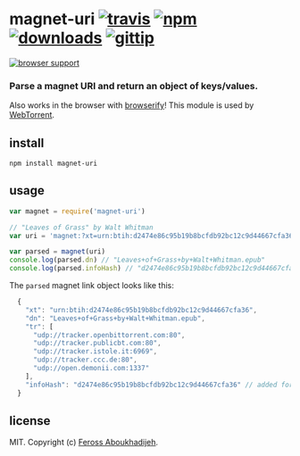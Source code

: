 # magnet-uri [![travis](https://img.shields.io/travis/feross/magnet-uri.svg)](https://travis-ci.org/feross/magnet-uri) [![npm](https://img.shields.io/npm/v/magnet-uri.svg)](https://npmjs.org/package/magnet-uri) [![downloads](https://img.shields.io/npm/dm/magnet-uri.svg)](https://npmjs.org/package/magnet-uri) [![gittip](https://img.shields.io/gittip/feross.svg)](https://www.gittip.com/feross/)

[![browser support](https://ci.testling.com/feross/magnet-uri.png)](https://ci.testling.com/feross/magnet-uri)

### Parse a magnet URI and return an object of keys/values.

Also works in the browser with [browserify](http://browserify.org/)! This module is used by [WebTorrent](http://webtorrent.io).

## install

```
npm install magnet-uri
```

## usage

```js
var magnet = require('magnet-uri')

// "Leaves of Grass" by Walt Whitman
var uri = 'magnet:?xt=urn:btih:d2474e86c95b19b8bcfdb92bc12c9d44667cfa36&dn=Leaves+of+Grass+by+Walt+Whitman.epub&tr=udp%3A%2F%2Ftracker.openbittorrent.com%3A80&tr=udp%3A%2F%2Ftracker.publicbt.com%3A80&tr=udp%3A%2F%2Ftracker.istole.it%3A6969&tr=udp%3A%2F%2Ftracker.ccc.de%3A80&tr=udp%3A%2F%2Fopen.demonii.com%3A1337'

var parsed = magnet(uri)
console.log(parsed.dn) // "Leaves+of+Grass+by+Walt+Whitman.epub"
console.log(parsed.infoHash) // "d2474e86c95b19b8bcfdb92bc12c9d44667cfa36"

```

The `parsed` magnet link object looks like this:

```js
  {
    "xt": "urn:btih:d2474e86c95b19b8bcfdb92bc12c9d44667cfa36",
    "dn": "Leaves+of+Grass+by+Walt+Whitman.epub",
    "tr": [
      "udp://tracker.openbittorrent.com:80",
      "udp://tracker.publicbt.com:80",
      "udp://tracker.istole.it:6969",
      "udp://tracker.ccc.de:80",
      "udp://open.demonii.com:1337"
    ],
    "infoHash": "d2474e86c95b19b8bcfdb92bc12c9d44667cfa36" // added for convenience!
  }
```

## license

MIT. Copyright (c) [Feross Aboukhadijeh](http://feross.org).
